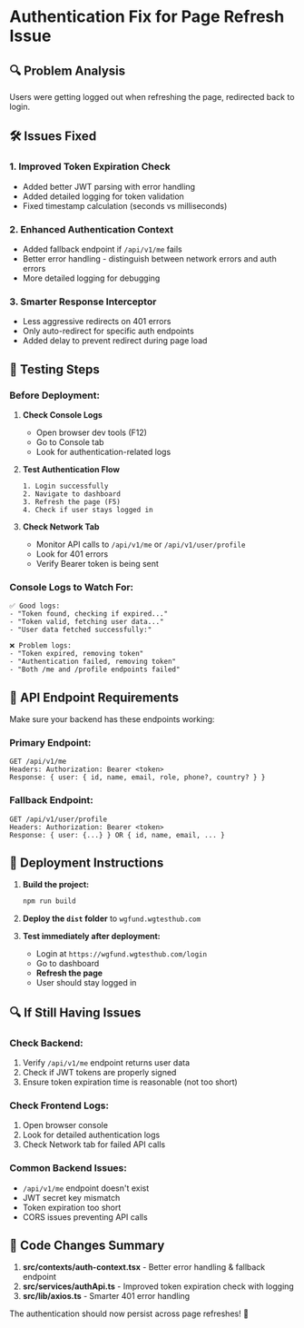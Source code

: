 # Authentication Fix for Page Refresh Issue

## 🔍 **Problem Analysis**
Users were getting logged out when refreshing the page, redirected back to login.

## 🛠️ **Issues Fixed**

### 1. **Improved Token Expiration Check**
- Added better JWT parsing with error handling
- Added detailed logging for token validation
- Fixed timestamp calculation (seconds vs milliseconds)

### 2. **Enhanced Authentication Context**
- Added fallback endpoint if `/api/v1/me` fails
- Better error handling - distinguish between network errors and auth errors
- More detailed logging for debugging

### 3. **Smarter Response Interceptor**
- Less aggressive redirects on 401 errors
- Only auto-redirect for specific auth endpoints
- Added delay to prevent redirect during page load

## 🧪 **Testing Steps**

### Before Deployment:
1. **Check Console Logs**
   - Open browser dev tools (F12)
   - Go to Console tab
   - Look for authentication-related logs

2. **Test Authentication Flow**
   ```
   1. Login successfully
   2. Navigate to dashboard
   3. Refresh the page (F5)
   4. Check if user stays logged in
   ```

3. **Check Network Tab**
   - Monitor API calls to `/api/v1/me` or `/api/v1/user/profile`
   - Look for 401 errors
   - Verify Bearer token is being sent

### Console Logs to Watch For:
```
✅ Good logs:
- "Token found, checking if expired..."
- "Token valid, fetching user data..."
- "User data fetched successfully:"

❌ Problem logs:
- "Token expired, removing token"
- "Authentication failed, removing token"
- "Both /me and /profile endpoints failed"
```

## 🔧 **API Endpoint Requirements**

Make sure your backend has these endpoints working:

### Primary Endpoint:
```
GET /api/v1/me
Headers: Authorization: Bearer <token>
Response: { user: { id, name, email, role, phone?, country? } }
```

### Fallback Endpoint:
```
GET /api/v1/user/profile  
Headers: Authorization: Bearer <token>
Response: { user: {...} } OR { id, name, email, ... }
```

## 🚀 **Deployment Instructions**

1. **Build the project:**
   ```bash
   npm run build
   ```

2. **Deploy the `dist` folder** to `wgfund.wgtesthub.com`

3. **Test immediately after deployment:**
   - Login at `https://wgfund.wgtesthub.com/login`
   - Go to dashboard
   - **Refresh the page**
   - User should stay logged in

## 🔍 **If Still Having Issues**

### Check Backend:
1. Verify `/api/v1/me` endpoint returns user data
2. Check if JWT tokens are properly signed
3. Ensure token expiration time is reasonable (not too short)

### Check Frontend Logs:
1. Open browser console
2. Look for detailed authentication logs
3. Check Network tab for failed API calls

### Common Backend Issues:
- `/api/v1/me` endpoint doesn't exist
- JWT secret key mismatch
- Token expiration too short
- CORS issues preventing API calls

## 📝 **Code Changes Summary**

1. **src/contexts/auth-context.tsx** - Better error handling & fallback endpoint
2. **src/services/authApi.ts** - Improved token expiration check with logging  
3. **src/lib/axios.ts** - Smarter 401 error handling

The authentication should now persist across page refreshes! 🎉
